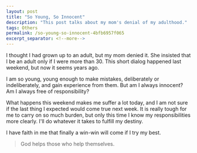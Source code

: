 ```yaml
---
layout: post
title: "So Young, So Innocent"
description: "This post talks about my mom's denial of my adulthood."
tags: Others
permalink: /so-young-so-innocent-4bfb6957f065
excerpt_separator: <!--more-->
---
```

I thought I had grown up to an adult, but my mom denied it. She insisted that I be an adult only if I were more than 30. This short dialog happened last weekend, but now it seems years ago.

I am so young, young enough to make mistakes, deliberately or indeliberately, and gain experience from them. But am I always innocent? Am I always free of responsibility?

What happens this weekend makes me suffer a lot today, and I am not sure if the last thing I expected would come true next week. It is really tough for me to carry on so much burden, but only this time I know my responsibilities more clearly. I'll do whatever it takes to fulfill my destiny.

I have faith in me that finally a win-win will come if I try my best.

> God helps those who help themselves.
<!--more-->